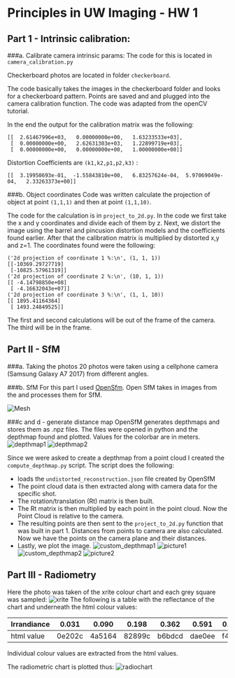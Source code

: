 # Principles in UW Imaging - HW 1
## Part 1 - Intrinsic calibration:
###a. Calibrate camera intrinsic params:
The code for this is located in `camera_calibration.py`

Checkerboard photos are located in folder `checkerboard`.

The code basically takes the images in the checkerboard folder and looks for a
checkerboard pattern. Points are saved and and plugged into the camera calibration
function. The code was adapted from the openCV tutorial.

In the end the output for the calibration matrix was the following:
```
[[  2.61467996e+03,   0.00000000e+00,   1.63233533e+03],
 [  0.00000000e+00,   2.62631303e+03,   1.22899719e+03],
 [  0.00000000e+00,   0.00000000e+00,   1.00000000e+00]]
```
Distortion Coefficients are `(k1,k2,p1,p2,k3)` :
```
[[  3.19950693e-01,  -1.55843810e+00,   6.83257624e-04,  5.97069049e-04,   2.33263373e+00]]
```
###b. Object coordinates
Code was written calculate the projection of object at point `(1,1,1)` and then
at point `(1,1,10)`.

The code for the calculation is in `project_to_2d.py`. In the code we first take
the x and y coordinates and divide each of them by z. Next, we distort the image using
the barrel and pincusion distortion models and the coefficients found earlier.
After that the calibration matrix is multiplied by distorted x,y and z=1.
The coordinates found were the following:
```
('2d projection of coordinate 1 %:\n', (1, 1, 1))
[[-10369.29727719]
 [-10825.57961319]]
('2d projection of coordinate 2 %:\n', (10, 1, 1))
[[ -4.14798850e+08]
 [ -4.16632043e+07]]
('2d projection of coordinate 3 %:\n', (1, 1, 10))
[[ 1895.41164364]
 [ 1493.24849525]]
 ```
The first and second calculations will be out of the frame of the camera. The third
will be in the frame.

## Part II - SfM
###a. Taking the photos
20 photos were taken using a cellphone camera (Samsung Galaxy A7 2017) from different angles.

###b. SfM
For this part I used [OpenSfm](https://github.com/mapillary/OpenSfM). Open SfM takes in
images from the and processes them for SfM. 

![Mesh](sfm.gif)

###c and d - generate distance map
OpenSfM generates depthmaps and stores them as .npz files. The files were opened in python
and the depthmap found and plotted. Values for the colorbar are in meters.
![depthmap1](sfm/105635.png)
![depthmap2](sfm/105648.png)

Since we were asked to create a depthmap from a point cloud I created the `compute_depthmap.py`
script. The script does the following:
* loads the `undistorted_reconstruction.json` file created by OpenSfM
* The point cloud data is then extracted along with camera data for the specific shot.
* The rotation/translation (Rt) matrix is then built.
* The Rt matrix is then multiplied by each point in the point cloud. Now the Point Cloud is relative to
the camera.
* The resulting points are then sent to the `project_to_2d.py` function that was built in part 1.
Distances from points to camera are also calculated.
Now we have the points on the camera plane and their distances.
* Lastly, we plot the image.
![custom_depthmap1](sfm/105635_custom.png)
![picture1](sfm/images/20181125_105635.jpg)
![custom_depthmap2](sfm/105648_custom.png)
![picture2](sfm/images/20181125_105648.jpg)

## Part III - Radiometry
Here the photo was taken of the xrite colour chart and each grey square was sampled:
![xrite](calibration/colour/20181115_143955.jpg)
The following is a table with the reflectance of the chart and underneath the html
colour values: 

|Irrandiance|0.031	|0.090	|0.198	|0.362	|0.591	|0.900  |
|-----------|-------|-------|-------|-------|-------|-------|
|html value|0e202c	|4a5164	|82899c	|b6bdcd	|dae0ee	|f4f7fe |

Individual colour values are extracted from the html values.

The radiometric chart is plotted thus:
![radiochart](radiometry.png)

